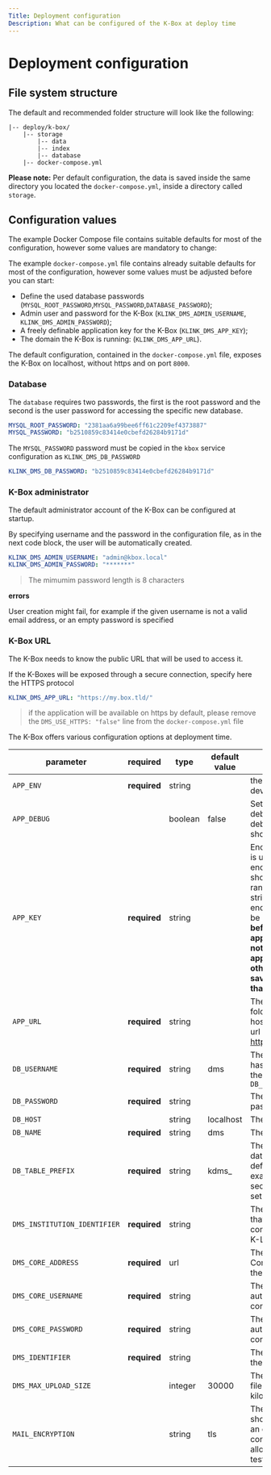 ```yaml
---
Title: Deployment configuration
Description: What can be configured of the K-Box at deploy time
---
```


# Deployment configuration

## File system structure

The default and recommended folder structure will look like the following:

```
|-- deploy/k-box/
    |-- storage
        |-- data
        |-- index
        |-- database
    |-- docker-compose.yml
```

**Please note:** Per default configuration, the data is saved inside the same directory you located the `docker-compose.yml`, inside a directory called `storage`.

## Configuration values

The example Docker Compose file contains suitable defaults for most of the configuration, however some values are mandatory to change:

The example `docker-compose.yml` file contains already suitable defaults for most of the configuration, however some values must be adjusted before you can start:

- Define the used database passwords (`MYSQL_ROOT_PASSWORD`,`MYSQL_PASSWORD`,`DATABASE_PASSWORD`);
- Admin user and password for the K-Box (`KLINK_DMS_ADMIN_USERNAME`, `KLINK_DMS_ADMIN_PASSWORD`);
- A freely definable application key for the K-Box (`KLINK_DMS_APP_KEY`);
- The domain the K-Box is running: (`KLINK_DMS_APP_URL`).

The default configuration, contained in the `docker-compose.yml` file, exposes the K-Box on localhost, without https and on port `8000`.

### Database

The `database` requires two passwords, the first is the root password and the second is the user password for accessing the specific new database.

```yaml
MYSQL_ROOT_PASSWORD: "2381aa6a99bee6ff61c2209ef4373887"
MYSQL_PASSWORD: "b2510859c83414e0cbefd26284b9171d"
```

The `MYSQL_PASSWORD` password must be copied in the `kbox` service configuration as `KLINK_DMS_DB_PASSWORD`

```yaml
KLINK_DMS_DB_PASSWORD: "b2510859c83414e0cbefd26284b9171d"
```

### K-Box administrator

The default administrator account of the K-Box can be configured at startup.

By specifying username and the password in the configuration file, as in the next code block, the user will be automatically created.

```yaml
KLINK_DMS_ADMIN_USERNAME: "admin@kbox.local"
KLINK_DMS_ADMIN_PASSWORD: "*******"
```

> The mimumim password length is 8 characters

**errors**

User creation might fail, for example if the given username is not a valid email address, or an empty password is specified


### K-Box URL

The K-Box needs to know the public URL that will be used to access it.

If the K-Boxes will be exposed through a secure connection, specify here the HTTPS protocol

```yaml
KLINK_DMS_APP_URL: "https://my.box.tld/"
```

> if the application will be available on https by default, please remove the `DMS_USE_HTTPS: "false"` line from the `docker-compose.yml` file


The K-Box offers various configuration options at deployment time.

| parameter                      | required     | type    | default value | description |
|--------------------------------|--------------| --------|---------------|-------------|
| `APP_ENV`                      | **required** | string  |               | the environment (when developing use local) |
| `APP_DEBUG`                    |              | boolean | false         | Set to true will enable debug, false will prevent debug information to show up |
| `APP_KEY`                      | **required** | string  |               | Encryption Key. This key is used by the Illuminate encrypter service and should be set to a random, 32 character string, otherwise the encrypted strings will not be safe. **Please do this before deploying an application!**. **Please do not change during the application execution otherwise you have to save again everything that is encrypted** |
| `APP_URL`                      | **required** | string  |               | The url of the public folder, if you use a virtual host insert the virtual host url here, e.g. https://test.klink.asia/dms/ |
| `DB_USERNAME`                  | **required** | string  | dms           | The database user that has only priviledge over the database specified by `DB_NAME` |
| `DB_PASSWORD`                  | **required** | string  |               | The database user password |
| `DB_HOST`                      |              | string  | localhost     | The database sever host |
| `DB_NAME`                      | **required** | string  | dms           | The Database name |
| `DB_TABLE_PREFIX`              | **required** | string  | kdms_         | The table prefix for each database table. The default value is just an example, to increse the security of the installation set you own value |
| `DMS_INSTITUTION_IDENTIFIER`   | **required** | string  |               | The institution identifier that is required for communicating with the K-Link Core |
| `DMS_CORE_ADDRESS`             | **required** | url     |               | The URL of the K-Link Core that will be used by the DMS. |
| `DMS_CORE_USERNAME`            | **required** | string  |               | The username for authenticating on the core. |
| `DMS_CORE_PASSWORD`            | **required** | string  |               | The password for authenticating on the core. |
| `DMS_IDENTIFIER`               | **required** | string  |               | The unique identifier for the DMS instance |
| `DMS_MAX_UPLOAD_SIZE`          |              | integer | 30000         | The maximum size of the file allowed for upload in kilobytes |
| `MAIL_ENCRYPTION`              |              | string  | tls           | The mail encryption that should be used. If set to an empty string, insecure connections will be allowed (do this for testing purposes only). |
